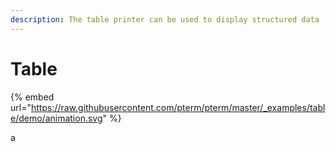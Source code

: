 ```yaml
---
description: The table printer can be used to display structured data
---
```


# Table

{% embed url="https://raw.githubusercontent.com/pterm/pterm/master/_examples/table/demo/animation.svg" %}

a
